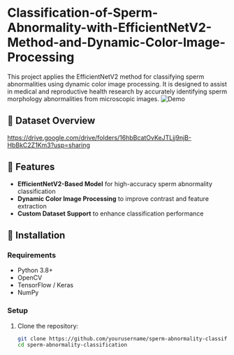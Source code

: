 # Classification-of-Sperm-Abnormality-with-EfficientNetV2-Method-and-Dynamic-Color-Image-Processing
This project applies the EfficientNetV2 method for classifying sperm abnormalities using dynamic color image processing. It is designed to assist in medical and reproductive health research by accurately identifying sperm morphology abnormalities from microscopic images.
![Demo](demo.gif)  

## 📌 Dataset Overview  
https://drive.google.com/drive/folders/16hbBcatOvKeJTLjj9njB-HbBkC2Z1Km3?usp=sharing

## 🚀 Features  
- **EfficientNetV2-Based Model** for high-accuracy sperm abnormality classification  
- **Dynamic Color Image Processing** to improve contrast and feature extraction  
- **Custom Dataset Support** to enhance classification performance  


## 📂 Installation  
### Requirements  
- Python 3.8+  
- OpenCV  
- TensorFlow / Keras  
- NumPy  


### Setup  
1. Clone the repository:  
   ```bash
   git clone https://github.com/yourusername/sperm-abnormality-classification.git
   cd sperm-abnormality-classification
